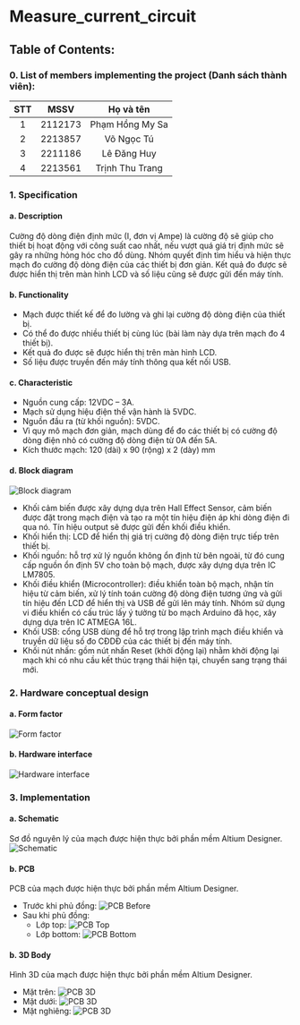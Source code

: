 # Measure_current_circuit

## Table of Contents:
### 0. List of members implementing the project (Danh sách thành viên):

|STT|MSSV|Họ và tên|
|:---:|----|:---------:|
|1|2112173|Phạm Hồng My Sa|
|2|2213857|Võ Ngọc Tú|
|3|2211186|Lê Đăng Huy|
|4|2213561|Trịnh Thu Trang|

### 1. Specification
#### a. Description
Cường độ dòng điện định mức (I, đơn vị Ampe) là cường độ sẽ giúp cho thiết bị hoạt động với công suất cao nhất, nếu vượt quá giá trị định mức sẽ gây ra những hỏng hóc cho đồ dùng. Nhóm quyết định tìm hiểu và hiện thực mạch đo cường độ dòng điện của các thiết bị đơn giản. Kết quả đo được sẽ được hiển thị trên màn hình LCD và số liệu cũng sẽ được gửi đến máy tính.
#### b. Functionality
  - Mạch được thiết kế để đo lường và ghi lại cường độ dòng điện của thiết bị.
  - Có thể đo được nhiều thiết bị cùng lúc (bài làm này dựa trên mạch đo 4 thiết bị).
  - Kết quả đo được sẽ được hiển thị trên màn hình LCD.
  - Số liệu được truyền đến máy tính thông qua kết nối USB.
#### c. Characteristic
- Nguồn cung cấp: 12VDC – 3A.
- Mạch sử dụng hiệu điện thế vận hành là 5VDC.
- Nguồn đầu ra (từ khối nguồn): 5VDC.
- Vì quy mô mạch đơn giản, mạch dùng để đo các thiết bị có cường độ dòng điện nhỏ có cường độ dòng điện từ 0A đến 5A.
- Kích thước mạch: 120 (dài) x 90 (rộng) x 2 (dày) mm
#### d. Block diagram
![Block diagram](Block_diagram.png)
- Khối cảm biến được xây dựng dựa trên Hall Effect Sensor, cảm biến được đặt trong mạch điện và tạo ra một tín hiệu điện áp khi dòng điện đi qua nó. Tín hiệu output sẽ được gửi đến khối điều khiển.
- Khối hiển thị: LCD để hiển thị giá trị cường độ dòng điện trực tiếp trên thiết bị.
- Khối nguồn: hỗ trợ xử lý nguồn không ổn định từ bên ngoài, từ đó cung cấp nguồn ổn định 5V cho toàn bộ mạch, được xây dựng dựa trên IC LM7805.
- Khối điều khiển (Microcontroller): điều khiển toàn bộ mạch, nhận tín hiệu từ cảm biến, xử lý tính toán cường độ dòng điện tương ứng và gửi tín hiệu đến LCD để hiển thị và USB để gửi lên máy tính. Nhóm sử dụng vi điều khiển có cấu trúc lấy ý tưởng từ bo mạch Arduino đã học, xây dựng dựa trên IC ATMEGA 16L.
- Khối USB: cổng USB dùng để hỗ trợ trong lập trình mạch điều khiển và truyền dữ liệu số đo CĐDĐ của các thiết bị đến máy tính.
- Khối nút nhấn: gồm nút nhấn Reset (khởi động lại) nhằm khởi động lại mạch khi có nhu cầu kết thúc trạng thái hiện tại, chuyển sang trạng thái mới.

### 2.	Hardware conceptual design
#### a. Form factor
![Form factor](Form_factor.png)
#### b.	Hardware interface
![Hardware interface](IO.png)

### 3.	Implementation
#### a. Schematic
Sơ đồ nguyên lý của mạch được hiện thực bởi phần mềm Altium Designer.
![Schematic](Schematic.png)
#### b.	PCB
PCB của mạch được hiện thực bởi phần mềm Altium Designer.
- Trước khi phủ đồng:
![PCB Before](Before_polygon.png)
- Sau khi phủ đồng:
  - Lớp top:
![PCB Top](Top_layer.png)
  - Lớp bottom:
![PCB Bottom](Bottom_layer.png)
#### b.	3D Body
Hình 3D của mạch được hiện thực bởi phần mềm Altium Designer.
- Mặt trên:
![PCB 3D](3D_body.png)
- Mặt dưới:
![PCB 3D](3D_body_2.png)
- Mặt nghiêng:
![PCB 3D](3D_body_3.png)






